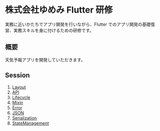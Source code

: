 # 株式会社ゆめみ Flutter 研修

実務に近いかたちでアプリ開発を行いながら、Flutter でのアプリ開発の基礎復習、実務スキルを身に付けるための研修です。

## 概要

天気予報アプリを開発していただきます。

## Session

1. [Layout](docs/sessions/layout.md)
2. [API](docs/sessions/api.md)
3. [Lifecycle](docs/sessions/lifecycle.md)
4. [Mixin](docs/sessions/mixin.md)
5. [Error](docs/sessions/error.md)
6. [JSON](docs/sessions/json.md)
7. [Serialization](docs/sessions/serialization.md)
8. [StateManagement](docs/sessions/state_management.md)
